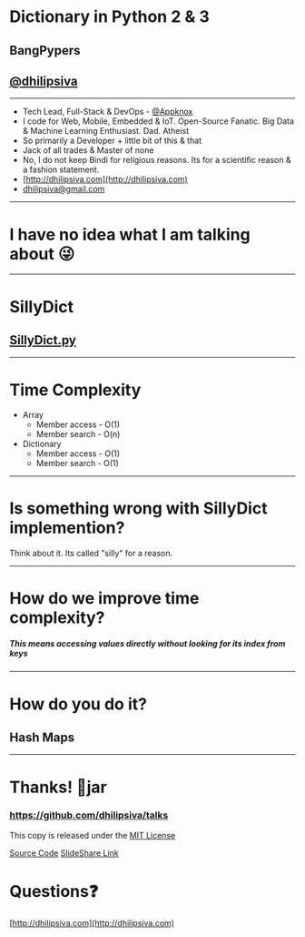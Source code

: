 <!--
$theme: gaia
template: invert
-->

# Dictionary in Python 2 & 3

## BangPypers

## [@dhilipsiva](https://github.com/dhilipsiva)

---

- Tech Lead, Full-Stack & DevOps - [@Appknox](https://twitter.com/appknox)
- I code for Web, Mobile, Embedded & IoT. Open-Source Fanatic. Big Data & Machine Learning Enthusiast. Dad. Atheist
- So primarily a Developer + little bit of this & that
- Jack of all trades & Master of none
- No, I do not keep Bindi for religious reasons. Its for a scientific reason & a fashion statement.
- [http://dhilipsiva.com](http://dhilipsiva.com)
- [dhilipsiva@gmail.com](mailto:dhilipsiva@gmail.com)

---

# I have no idea what I am talking about :stuck_out_tongue_winking_eye:

---

# SillyDict

## [SillyDict.py](https://github.com/dhilipsiva/talks/blob/master/assets/2017-05-20/ex_01_sillydict.py)

---

# Time Complexity

- Array
	* Member access - O(1)
	* Member search - O(n)
- Dictionary
	* Member access - O(1)
	* Member search - O(1)

---

# Is something wrong with SillyDict implemention?

Think about it. Its called "silly" for a reason.

---

# How do we improve time complexity?

##### This means accessing values directly without looking for its index from keys

---

# How do you do it?

## Hash Maps


---

# Thanks! :pray:jar

### https://github.com/dhilipsiva/talks

This copy is released under the [MIT License](https://github.com/dhilipsiva/talks/blob/master/LICENSE)

[Source Code](https://github.com/dhilipsiva/talks/blob/master/2017-05-20-<Bangpypers>-<The-Journey-To-The-Kernel>-<Dictionary-In-Python-2-3>.md)
[SlideShare Link](http://www.slideshare.net/dhilipsiva)

# Questions:question:
[http://dhilipsiva.com](http://dhilipsiva.com)
